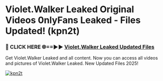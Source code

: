 # Violet.Walker Leaked Original Videos 0nlyFans Leaked - Files Updated! (kpn2t)

<h3>🔴 CLICK HERE 🌐==►► <a href="https://tinyurl.com/ehrbuxhb" rel="nofollow">Violet.Walker Leaked Updated Files</a></h3>

Get Violet.Walker Leaked and all content. Now you can access all videos and pictures of Violet.Walker Leaked. New Updated Files 2025!

[![kpn2t](https://i.imgur.com/lVYEuWS.gif)](https://tinyurl.com/ehrbuxhb)
